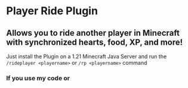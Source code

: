 # Player Ride Plugin
Allows you to ride another player in Minecraft with synchronized hearts, food, XP, and more!
----------
Just install the Plugin on a 1.21 Minecraft Java Server
and run the `/rideplayer <playername>` or `/rp <playername>` command

### If you use my code or 